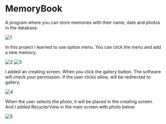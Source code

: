 # MemoryBook
A program where you can store memories with their name, date and photos in the database.

![1](https://user-images.githubusercontent.com/54797582/173894855-f82bf510-7cd7-425d-a5fd-c1ab7c8d209b.png)

In this project i learned to use option menu. You can click the menu and add a new memory.

![2](https://user-images.githubusercontent.com/54797582/173895706-d6aff93a-a46b-4cfb-afbd-5bba169488b2.png)
![3](https://user-images.githubusercontent.com/54797582/173896341-1d8a3fec-5431-45a6-9473-7205bf54bfea.png)

I added an creating screen. When you click the gallery button. The software will check your permission. If the user clicks allow, will be redirected to gallery. 

![4](https://user-images.githubusercontent.com/54797582/173896819-ba7fb9f0-5410-45bd-a2bd-aeddaa0be1c6.png)

When the user selects the photo, it will be placed in the creating screen. And I added RecyclerView in the main screen with photo below.

![5](https://user-images.githubusercontent.com/54797582/173897210-435b08b7-5869-470c-80de-a54ab6b74347.png)

